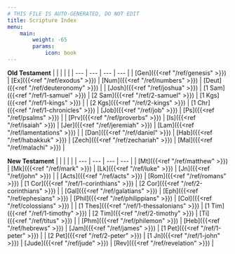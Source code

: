 ```yaml
---
# THIS FILE IS AUTO-GENERATED, DO NOT EDIT
title: Scripture Index
menu:
    main:
        weight: -65
        params:
            icon: book
---
```


**Old Testament**
| | | | |
| --- | --- | --- | --- |
| [Gen]({{<ref "/ref/genesis" >}}) | [Ex]({{<ref "/ref/exodus" >}}) | [Num]({{<ref "/ref/numbers" >}}) | [Deut]({{<ref "/ref/deuteronomy" >}}) |
| [Josh]({{<ref "/ref/joshua" >}}) | [1 Sam]({{<ref "/ref/1-samuel" >}}) | [2 Sam]({{<ref "/ref/2-samuel" >}}) | [1 Kgs]({{<ref "/ref/1-kings" >}}) |
| [2 Kgs]({{<ref "/ref/2-kings" >}}) | [1 Chr]({{<ref "/ref/1-chronicles" >}}) | [Job]({{<ref "/ref/job" >}}) | [Ps]({{<ref "/ref/psalms" >}}) |
| [Prv]({{<ref "/ref/proverbs" >}}) | [Is]({{<ref "/ref/isaiah" >}}) | [Jer]({{<ref "/ref/jeremiah" >}}) | [Lam]({{<ref "/ref/lamentations" >}}) |
| [Dan]({{<ref "/ref/daniel" >}}) | [Hab]({{<ref "/ref/habakkuk" >}}) | [Zech]({{<ref "/ref/zechariah" >}}) | [Mal]({{<ref "/ref/malachi" >}}) |

**New Testament**
| | | | |
| --- | --- | --- | --- |
| [Mt]({{<ref "/ref/matthew" >}}) | [Mk]({{<ref "/ref/mark" >}}) | [Lk]({{<ref "/ref/luke" >}}) | [Jn]({{<ref "/ref/john" >}}) |
| [Acts]({{<ref "/ref/acts" >}}) | [Rom]({{<ref "/ref/romans" >}}) | [1 Cor]({{<ref "/ref/1-corinthians" >}}) | [2 Cor]({{<ref "/ref/2-corinthians" >}}) |
| [Gal]({{<ref "/ref/galatians" >}}) | [Eph]({{<ref "/ref/ephesians" >}}) | [Phil]({{<ref "/ref/philippians" >}}) | [Col]({{<ref "/ref/colossians" >}}) |
| [1 Thes]({{<ref "/ref/1-thessalonians" >}}) | [1 Tim]({{<ref "/ref/1-timothy" >}}) | [2 Tim]({{<ref "/ref/2-timothy" >}}) | [Ti]({{<ref "/ref/titus" >}}) |
| [Phm]({{<ref "/ref/philemon" >}}) | [Heb]({{<ref "/ref/hebrews" >}}) | [Jam]({{<ref "/ref/james" >}}) | [1 Pet]({{<ref "/ref/1-peter" >}}) |
| [2 Pet]({{<ref "/ref/2-peter" >}}) | [1 Jn]({{<ref "/ref/1-john" >}}) | [Jude]({{<ref "/ref/jude" >}}) | [Rev]({{<ref "/ref/revelation" >}}) |
